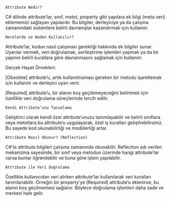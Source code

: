     Attribute Nedir?
C# dilinde attribute’lar, sınıf, metot, property gibi yapılara ek bilgi (meta veri) eklememizi sağlayan yapılardır. Bu bilgiler, derleyiciye ya da çalışma zamanındaki sistemlere belirli davranışlar kazandırmak için kullanılır.

    Nerelerde ve Neden Kullanılır?
Attribute’lar, kodun nasıl çalışması gerektiği hakkında ek bilgiler sunar. Uyarılar vermek, veri doğrulamak, serileştirme işlemleri yapmak ya da bir yapının belirli kurallara göre davranmasını sağlamak için kullanılır.

Gerçek Hayat Örnekleri:

[Obsolete] attribute’u, artık kullanılmaması gereken bir metodu işaretlemek için kullanılır ve derleyici uyarı verir.

[Required] attribute’u, bir alanın boş geçilemeyeceğini belirtmek için özellikle veri doğrulama süreçlerinde tercih edilir.

    Kendi Attribute’unu Tanımlama
Geliştirici olarak kendi özel attribute’unuzu tanımlayabilir ve belirli sınıflara veya metotlara bu attribute’u uygulayarak, özel iş kuralları geliştirebilirsiniz. Bu sayede kod okunabilirliği ve modülerliği artar.

    Attribute Nasıl Okunur? (Reflection)
C#’ta attribute bilgileri çalışma zamanında okunabilir. Reflection adı verilen mekanizma sayesinde, bir sınıf veya metodun üzerinde hangi attribute’lar varsa bunlar öğrenilebilir ve buna göre işlem yapılabilir.

    Attribute ile Veri Doğrulama
Özellikle kullanıcıdan veri alırken attribute’lar kullanılarak veri kuralları tanımlanabilir. Örneğin bir property’ye [Required] attribute’u eklenirse, bu alanın boş geçilmemesi sağlanır. Böylece doğrulama işlemleri daha sade ve merkezi hale gelir.
